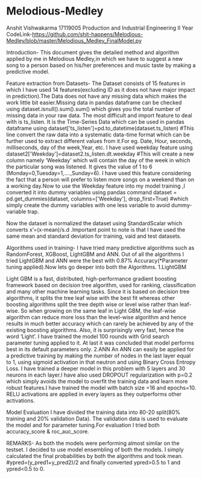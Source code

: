 # Melodious-Medley
Anshit Vishwakarma
17119005
Production and Industrial Engineering
II Year
CodeLink-https://github.com/shit-happens/Melodious-Medley/blob/master/Melodious_Medley_FinalModel.py

Introduction-
This document gives the detailed method and algorithm applied by me in Melodious Medley,in which we have to suggest a new song to a person based on his/her preferences and music taste by making a predictive model.

Feature extraction from Datasets-
The Dataset consists of 15 features in which I have used 14 features(excluding ID as it does not have major impact in prediction).The Data does not have any missing data which makes the work little bit easier.Missing data in pandas dataframe can be checked using dataset.isnull().sum().sum() which gives you the total number of missing data in your raw data.
The most difficult and import feature to deal with is ts_listen. It is the Time-Series Data which can be used in pandas dataframe using dataset['ts_listen']=pd.to_datetime(dataset.ts_listen) #This line convert the raw data into a systematic data-time format which can be further used to extract different values from it.For eg. Date, Hour, seconds, milliseconds, day of the week,Year, etc.
I have used weekday feature using dataset2['Weekday']=dataset2.ts_listen.dt.weekday
#This will create a new column namely ‘Weekday’ which will contain the day of the week in which the particular song was listened. It gives the value of 1 to 6 (Monday=0,Tuesday=1,....,Sunday=6).
I have used this feature considering the fact that a person will prefer to listen more songs on a weekend than on a working day.Now to use the Weekday feature into my model training ,I converted it into dummy variables using pandas command
dataset = pd.get_dummies(dataset, columns=['Weekday'], drop_first=True) #which simply create the dummy variables with one less variable to avoid dummy-variable trap.

Now the dataset is normalized the dataset using StandardScalar which converts x’=(x-mean)/s.d .Important point to note is that I have used the same mean and standard deviation for training, vaid and test datasets.

Algorithms used in training-
I have tried many  predictive algorithms such as RandomForest, XGBoost, LightGBM and ANN. Out of all the algorithms I tried LightGBM and ANN were the best with 0.87% Accuracy(*Parameter tuning applied).Now lets go deeper into both the Algorithms.
1.LightGBM

Light GBM is a fast, distributed, high-performance gradient boosting framework based on decision tree algorithm, used for ranking, classification and many other machine learning tasks.
Since it is based on decision tree algorithms, it splits the tree leaf wise with the best fit whereas other boosting algorithms split the tree depth wise or level wise rather than leaf-wise. So when growing on the same leaf in Light GBM, the leaf-wise algorithm can reduce more loss than the level-wise algorithm and hence results in much better accuracy which can rarely be achieved by any of the existing boosting algorithms. Also, it is surprisingly very fast, hence the word ‘Light’.
I have trained the model 100 rounds with Grid search parameter tuning applied to it. At last it was concluded that model performs best in its default parameters only.
2.ANN
An ANN can easily be applied for a predictive training by making the number of nodes in the last layer equal to 1, using sigmoid activation in that neutron and using Binary Cross Entropy Loss.
I have trained a deeper model in this problem with 5 layers and 30 neurons in each layer.I have also used DROPOUT regularization with p=0.2 which simply avoids the model to overfit the training data and learn more robust features.I have trained the model with batch size =16 and epochs=10. RELU activations are applied in every layers as they outperforms other activations.

Model Evaluation
I have divided the training data into 80-20 split(80% training and 20% validation Data). The validation data is used to evaluate the model and for parameter tuning.For evaluation I tried both accuracy_score & roc_auc_score.

REMARKS-
As both the models were performing almost similar on the testset. I decided to use model ensembling of both the models. I simply calculated the final probabilities by both the algorithms and took mean. #ypred=(y_pred1+y_pred2)/2 and finally converted ypred>0.5 to 1 and ypred<0.5 to 0.


